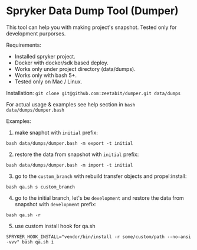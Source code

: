 # Spryker Data Dump Tool (Dumper)

This tool can help you with making project's snapshot.
Tested only for development purporses.

Requirements:
- Installed spryker project.
- Docker with docker/sdk based deploy.
- Works only under project directory (data/dumps).
- Works only with bash 5+.
- Tested only on Mac / Linux.

Installation:
`git clone git@github.com:zeetabit/dumper.git data/dumps`

For actual usage & examples see help section in `bash data/dumps/dumper.bash`

Examples:
1) make snaphot with `initial` prefix:
```
bash data/dumps/dumper.bash -m export -t initial
```
2) restore the data from snapshot with `initial` prefix:
```
bash data/dumps/dumper.bash -m import -t initial
```
3) go to the `custom_branch` with rebuild transfer objects and propel:install:
```
bash qa.sh s custom_branch
```
4) go to the initial branch, let's be `development` and restore the data from snapshot with `development` prefix:
```
bash qa.sh -r
```
5) use custom install hook for qa.sh
```
SPRYKER_HOOK_INSTALL="vendor/bin/install -r some/custom/path --no-ansi -vvv" bash qa.sh i
```

